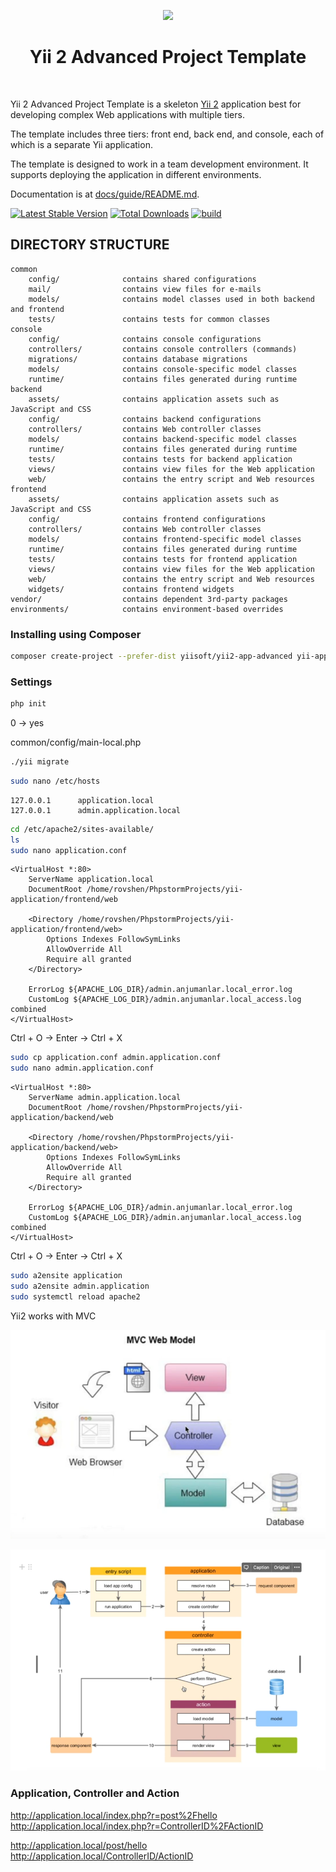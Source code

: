 <p align="center">
    <a href="https://github.com/yiisoft" target="_blank">
        <img src="https://avatars0.githubusercontent.com/u/993323" height="100px">
    </a>
    <h1 align="center">Yii 2 Advanced Project Template</h1>
    <br>
</p>

Yii 2 Advanced Project Template is a skeleton [Yii 2](https://www.yiiframework.com/) application best for
developing complex Web applications with multiple tiers.

The template includes three tiers: front end, back end, and console, each of which
is a separate Yii application.

The template is designed to work in a team development environment. It supports
deploying the application in different environments.

Documentation is at [docs/guide/README.md](docs/guide/README.md).

[![Latest Stable Version](https://img.shields.io/packagist/v/yiisoft/yii2-app-advanced.svg)](https://packagist.org/packages/yiisoft/yii2-app-advanced)
[![Total Downloads](https://img.shields.io/packagist/dt/yiisoft/yii2-app-advanced.svg)](https://packagist.org/packages/yiisoft/yii2-app-advanced)
[![build](https://github.com/yiisoft/yii2-app-advanced/workflows/build/badge.svg)](https://github.com/yiisoft/yii2-app-advanced/actions?query=workflow%3Abuild)

DIRECTORY STRUCTURE
-------------------

```
common
    config/              contains shared configurations
    mail/                contains view files for e-mails
    models/              contains model classes used in both backend and frontend
    tests/               contains tests for common classes    
console
    config/              contains console configurations
    controllers/         contains console controllers (commands)
    migrations/          contains database migrations
    models/              contains console-specific model classes
    runtime/             contains files generated during runtime
backend
    assets/              contains application assets such as JavaScript and CSS
    config/              contains backend configurations
    controllers/         contains Web controller classes
    models/              contains backend-specific model classes
    runtime/             contains files generated during runtime
    tests/               contains tests for backend application    
    views/               contains view files for the Web application
    web/                 contains the entry script and Web resources
frontend
    assets/              contains application assets such as JavaScript and CSS
    config/              contains frontend configurations
    controllers/         contains Web controller classes
    models/              contains frontend-specific model classes
    runtime/             contains files generated during runtime
    tests/               contains tests for frontend application
    views/               contains view files for the Web application
    web/                 contains the entry script and Web resources
    widgets/             contains frontend widgets
vendor/                  contains dependent 3rd-party packages
environments/            contains environment-based overrides
```

### Installing using Composer

```bash
composer create-project --prefer-dist yiisoft/yii2-app-advanced yii-application
```

### Settings

```bash
php init
```

0 -> yes

common/config/main-local.php

```bash
./yii migrate
```

```bash
sudo nano /etc/hosts
```

```
127.0.0.1      application.local
127.0.0.1      admin.application.local
```

```bash
cd /etc/apache2/sites-available/
ls
sudo nano application.conf
```

```apacheconf
<VirtualHost *:80>
    ServerName application.local
    DocumentRoot /home/rovshen/PhpstormProjects/yii-application/frontend/web

    <Directory /home/rovshen/PhpstormProjects/yii-application/frontend/web>
        Options Indexes FollowSymLinks
        AllowOverride All
        Require all granted
    </Directory>

    ErrorLog ${APACHE_LOG_DIR}/admin.anjumanlar.local_error.log
    CustomLog ${APACHE_LOG_DIR}/admin.anjumanlar.local_access.log combined
</VirtualHost>
```

Ctrl + O -> Enter -> Ctrl + X

```bash
sudo cp application.conf admin.application.conf
sudo nano admin.application.conf
```

```apacheconf
<VirtualHost *:80>
    ServerName admin.application.local
    DocumentRoot /home/rovshen/PhpstormProjects/yii-application/backend/web

    <Directory /home/rovshen/PhpstormProjects/yii-application/backend/web>
        Options Indexes FollowSymLinks
        AllowOverride All
        Require all granted
    </Directory>

    ErrorLog ${APACHE_LOG_DIR}/admin.anjumanlar.local_error.log
    CustomLog ${APACHE_LOG_DIR}/admin.anjumanlar.local_access.log combined
</VirtualHost>
```

Ctrl + O -> Enter -> Ctrl + X

```bash
sudo a2ensite application
sudo a2ensite admin.application
sudo systemctl reload apache2
```

Yii2 works with MVC

![MVC](./images/mvc.png)

![yii-MVC](./images/yii-mvc.png)

### Application, Controller and Action

http://application.local/index.php?r=post%2Fhello
http://application.local/index.php?r=ControllerID%2FActionID

http://application.local/post/hello
http://application.local/ControllerID/ActionID
